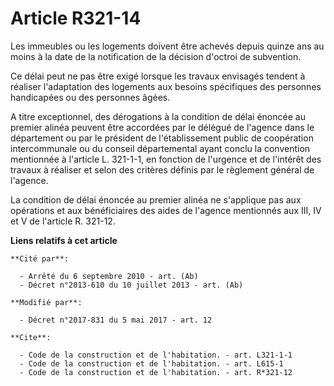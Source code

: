 # Article R321-14

Les immeubles ou les logements doivent être achevés depuis quinze ans au moins à la date de la notification de la décision
d'octroi de subvention.

Ce délai peut ne pas être exigé lorsque les travaux envisagés tendent à réaliser l'adaptation des logements aux besoins
spécifiques des personnes handicapées ou des personnes âgées.

A titre exceptionnel, des dérogations à la condition de délai énoncée au premier alinéa peuvent être accordées par le délégué
de l'agence dans le département ou par le président de l'établissement public de coopération intercommunale ou du conseil
départemental ayant conclu la convention mentionnée à l'article L. 321-1-1, en fonction de l'urgence et de l'intérêt des
travaux à réaliser et selon des critères définis par le règlement général de l'agence.

La condition de délai énoncée au premier alinéa ne s'applique pas aux opérations et aux bénéficiaires des aides de l'agence
mentionnés aux III, IV et V de l'article R. 321-12.

**Liens relatifs à cet article**

	**Cité par**:

	  - Arrêté du 6 septembre 2010 - art. (Ab)
	  - Décret n°2013-610 du 10 juillet 2013 - art. (Ab)

	**Modifié par**:

	  - Décret n°2017-831 du 5 mai 2017 - art. 12

	**Cite**:

	  - Code de la construction et de l'habitation. - art. L321-1-1
	  - Code de la construction et de l'habitation. - art. L615-1
	  - Code de la construction et de l'habitation. - art. R*321-12
